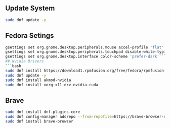 ## Update System
```bash
sudo dnf update -y
```

## Fedora Setings
```bash
gsettings set org.gnome.desktop.peripherals.mouse accel-profile 'flat'
gsettings set org.gnome.desktop.peripherals.touchpad disable-while-typing false
gsettings set org.gnome.desktop.interface color-scheme 'prefer-dark'```
## Nvidia Drivers
```bash
sudo dnf install https://download1.rpmfusion.org/free/fedora/rpmfusion-free-release-$(rpm -E %fedora).noarch.rpm https://download1.rpmfusion.org/nonfree/fedora/rpmfusion-nonfree-release-$(rpm -E %fedora).noarch.rpm
sudo dnf update -y
sudo dnf install akmod-nvidia
sudo dnf install xorg-x11-drv-nvidia-cuda
```

## Brave
```bash
sudo dnf install dnf-plugins-core
sudo dnf config-manager addrepo --from-repofile=https://brave-browser-rpm-release.s3.brave.com/brave-browser.repo
sudo dnf install brave-browser
```
